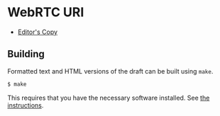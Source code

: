 #  WebRTC URI

* [Editor's Copy](https://sean-der.github.io/webrtc-uri/draft-ietf-mmusic-webrtc-uri.html)

## Building

Formatted text and HTML versions of the draft can be built using `make`.

```sh
$ make
```

This requires that you have the necessary software installed.  See [the
instructions](https://github.com/martinthomson/i-d-template/blob/master/doc/SETUP.md).

